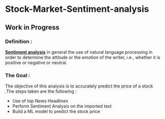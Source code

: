 # Stock-Market-Sentiment-analysis
## Work in Progress

### Definition :
[**Sentiment analysis**](https://en.wikipedia.org/wiki/Sentiment_analysis) in general the use of natural language processing in order to determine the attitude or the emotion of the writer, i.e., whether it is positive or negative or neutral.

### The Goal :
The objective of this analysis is to accurately  predict the price of a stock .The steps taken are the following :

* Use of top News Headlines
* Perform Sentiment Analysis on the imported text
* Build a ML model to predict the stock price
